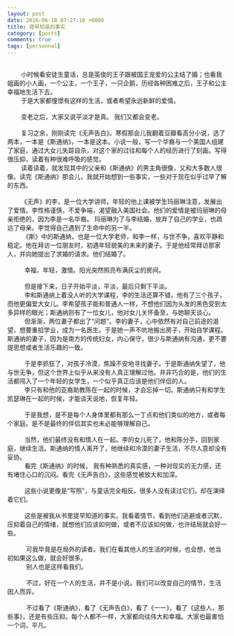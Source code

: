 ```yaml
---
layout: post
date: 2016-06-18 07:27:10 +0800
title: 提早知道的事实 
category: [posts]
comments: true
tags: [personnal]
---
```

<br>
<div>&nbsp;&nbsp;&nbsp;&nbsp;&nbsp;&nbsp;&nbsp;&nbsp;小时候看安徒生童话，总是英俊的王子跟被国王宠爱的公主结了婚；也看我姐画的小人画，一个公主，一个王子，一只企鹅，历经各种困难之后，王子和公主幸福地生活下去。<br>&nbsp;&nbsp;&nbsp;&nbsp;&nbsp; &nbsp; 于是大家都憧憬有这样的生活，或者希望永远新鲜的爱情。<br>&nbsp;&nbsp;&nbsp;&nbsp;&nbsp;&nbsp;&nbsp;&nbsp;<br>&nbsp;&nbsp;&nbsp;&nbsp;&nbsp; &nbsp; 变老之后，大家又说平淡才是真。 我们又都会变老。<br><br>&nbsp;&nbsp;&nbsp;&nbsp;&nbsp; &nbsp; 复习之余，刚刚读完《无声告白》。寒假那会儿我翻着豆瓣看高分小说，选了两本，一本是《斯通纳》，一本是这本。小说一般，写一个华裔与一个美国人组建了家庭，通过大女儿失踪自杀，对这个家的过往和每个人的经历进行了刻画。写得很压抑，读着有种很难呼吸的感觉。<br>&nbsp;&nbsp;&nbsp;&nbsp;&nbsp; &nbsp; 读着读着，就发现其中的父亲和《斯通纳》的男主角很像，又和大多数人很像。读完《斯通纳》那会儿，我就开始想到一些事实，一些对于现在似乎过早了解的东西。<br>&nbsp; &nbsp; &nbsp;&nbsp;&nbsp;&nbsp;<br>&nbsp;&nbsp;&nbsp;&nbsp;&nbsp; &nbsp; 《无声》的李，是一位大学讲师，年轻的他上课被学生玛丽琳注意，发展出了爱情。李性格谨慎，不爱争端，渴望融入美国社会。他们的爱情是被玛丽琳的母亲拒绝的，因为李是一名华裔。 玛丽琳为了与李结婚，放弃了自己的学业，也疏远了母亲。李觉得自己遇到了生命中的另一半。<br>&nbsp;&nbsp;&nbsp;&nbsp;&nbsp;&nbsp;&nbsp;&nbsp;&nbsp;《斯》中的斯通纳，也是一位大学老师，和李一样，与世不争，喜欢平静和稳定。他在拜访一位朋友时，初遇年轻貌美的未来的妻子。于是他经常拜访那家人，并向她提出了求婚的请求。他们结婚了。<br><br>&nbsp;&nbsp;&nbsp;&nbsp;&nbsp;&nbsp;&nbsp;&nbsp;&nbsp; 幸福，年轻，激情。阳光突然照亮布满灰尘的房间。<br><br>&nbsp;&nbsp;&nbsp;&nbsp;&nbsp; &nbsp; &nbsp; 但是接下来，日子开始平淡，平淡，最后只剩下平淡。<br>&nbsp;&nbsp;&nbsp;&nbsp;&nbsp; &nbsp; &nbsp; 李和斯通纳上着没人听的大学课程，李的生活还算不错，他有了三个孩子，而他更偏爱大女儿。李希望孩子能和普通人一样，不想他们因为头发的黑色受到太多异样的眼光；斯通纳则有了一位女儿，他对女儿关怀备至，与她聊天谈心。<br>&nbsp;&nbsp;&nbsp;&nbsp;&nbsp;&nbsp;&nbsp;&nbsp;&nbsp; 但渐渐，两位妻子都出了“问题”。李的妻子，心中依然有对自己前途的渴望，想要重拾学业，成为一名医生。于是她一声不吭地搬出房子，开始自学课程。斯通纳的妻子，因为是南方的传统妇女，内心保守，很少与斯通纳有沟通，更不要提思想或者生活乐趣的一致。<br><br>&nbsp;&nbsp;&nbsp;&nbsp;&nbsp;&nbsp;&nbsp;&nbsp;&nbsp; 于是李抓狂了，对孩子冷漠，焦躁不安地寻找妻子。于是斯通纳失望了，他与世无争，但这个世界上似乎从来没有人真正理解过他。并非巧合的是，他们的生活都闯入了一个年轻的女学生，一个似乎真正应该是他们伴侣的人。<br>&nbsp;&nbsp;&nbsp;&nbsp;&nbsp;&nbsp;&nbsp;&nbsp;&nbsp; 李只有和他的亚裔助教陈在一起的时候，才会忘掉一切。斯通纳只有和学生凯瑟琳在一起的时候，才能谈天说地，恢复年轻。<br><br>&nbsp;&nbsp;&nbsp;&nbsp;&nbsp;&nbsp;&nbsp;&nbsp;&nbsp; 于是我想，是不是每个人身体里都有那么一丁点和他们类似的地方，或者每个家庭。是不是最终的伴侣其实也未必能够理解自己。<br>&nbsp;&nbsp;&nbsp;&nbsp;&nbsp;&nbsp;&nbsp;&nbsp;&nbsp;&nbsp;&nbsp; &nbsp;&nbsp; &nbsp;&nbsp;<br>&nbsp;&nbsp;&nbsp;&nbsp;&nbsp;&nbsp;&nbsp;&nbsp;&nbsp; 当然，他们最终没有和情人在一起。李的女儿死了，他和陈分手，回到家庭，继续生活。斯通纳的情人离开了，他继续和冷漠的妻子生活，不尽人意却没有妥协。<br>&nbsp;&nbsp;&nbsp;&nbsp;&nbsp;&nbsp;&nbsp;&nbsp;&nbsp; 看完《斯通纳》的时候， 我有种熟悉的真实感，一种对现实的无力感，还有堵住心口的沉闷。看完《无声告白》，这些感觉被放大和加深。<br><br>&nbsp;&nbsp;&nbsp;&nbsp;&nbsp; &nbsp; &nbsp; 这些小说更像是“写照”，与童话完全相反。很多人没有读过它们，却在演绎着它们。<br>&nbsp; &nbsp;&nbsp;&nbsp;&nbsp;&nbsp;&nbsp;&nbsp;&nbsp;<br>&nbsp;&nbsp;&nbsp;&nbsp;&nbsp; &nbsp; &nbsp; 这些是被我从书里提早知道的事实。我看着情节，看到他们逃避或者沉默，压抑着自己的情绪，就想他们应该如何做，或者不应该如何做，也许结局就会好一些。<br><br>&nbsp;&nbsp;&nbsp;&nbsp;&nbsp; &nbsp; &nbsp; &nbsp;可我毕竟是在局外的读者。我们在看其他人的生活的时候，也会想，他当初如果这么做，就会好很多。<br>&nbsp;&nbsp;&nbsp;&nbsp;&nbsp;&nbsp;&nbsp;&nbsp;&nbsp; &nbsp;别人也是这样看我们。<br><br>&nbsp;&nbsp;&nbsp;&nbsp;&nbsp;&nbsp;&nbsp;&nbsp;&nbsp; &nbsp;不过，好在一个人的生活，并不是小说。我们可以改变自己的情节，生活因人而异。<br><br>&nbsp;&nbsp;&nbsp;&nbsp;&nbsp;&nbsp;&nbsp;&nbsp;&nbsp; &nbsp;不过看了《斯通纳》，看了《无声告白》，看了《一一》，看了《这些人，那些事》，还是有些压抑。每个人都不一样，大家都向往伟大和幸福。大家也最害怕一个词，平凡。<br></div>